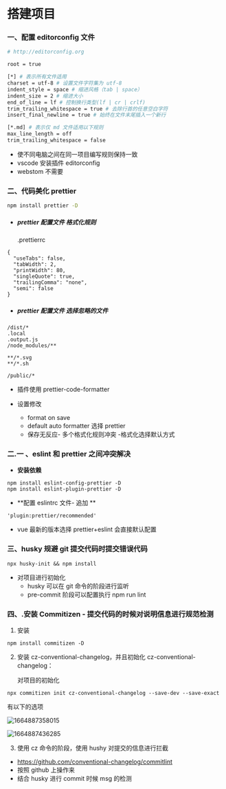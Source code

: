 # 搭建项目

### 一、配置 editorconfig 文件

```bash
# http://editorconfig.org

root = true

[*] # 表示所有文件适用
charset = utf-8 # 设置文件字符集为 utf-8
indent_style = space # 缩进风格（tab | space）
indent_size = 2 # 缩进大小
end_of_line = lf # 控制换行类型(lf | cr | crlf)
trim_trailing_whitespace = true # 去除行首的任意空白字符
insert_final_newline = true # 始终在文件末尾插入一个新行

[*.md] # 表示仅 md 文件适用以下规则
max_line_length = off
trim_trailing_whitespace = false
```

- 使不同电脑之间在同一项目编写规则保持一致
- vscode 安装插件 editorconfig
- webstom 不需要

### 二、代码美化 prettier

```bash
npm install prettier -D
```

- ##### prettier 配置文件 格式化规则

  .prettierrc

```
{
  "useTabs": false,
  "tabWidth": 2,
  "printWidth": 80,
  "singleQuote": true,
  "trailingComma": "none",
  "semi": false
}
```

- ##### prettier 配置文件 选择忽略的文件

```
/dist/*
.local
.output.js
/node_modules/**

**/*.svg
**/*.sh

/public/*
```

- 插件使用 prettier-code-formatter

- 设置修改
  - format on save
  - default auto formatter 选择 prettier
  - 保存无反应- 多个格式化规则冲突 -格式化选择默认方式

### 二.一 、eslint 和 prettier 之间冲突解决

- **安装依赖**

```
npm install eslint-config-prettier -D
npm install eslint-plugin-prettier -D
```

- **配置 eslintrc 文件- 追加 **

```
'plugin:prettier/recommended'
```

- vue 最新的版本选择 prettier+eslint 会直接默认配置

### 三、husky 规避 git 提交代码时提交错误代码

```
npx husky-init && npm install
```

- 对项目进行初始化
  - husky 可以在 git 命令的阶段进行监听
  - pre-commit 阶段可以配置执行 npm run lint

### 四、.安装 Commitizen - 提交代码的时候对说明信息进行规范检测

1. 安装

```shell
npm install commitizen -D
```

2. 安装 cz-conventional-changelog，并且初始化 cz-conventional-changelog：

   对项目的初始化

```shell
npx commitizen init cz-conventional-changelog --save-dev --save-exact
```

有以下的选项

![1664887358015](../../../img/1664887358015.png)

![1664887436285](../../../img/1664887436285.png)

3. 使用 cz 命令的阶段，使用 hushy 对提交的信息进行拦截

- https://github.com/conventional-changelog/commitlint
- 按照 github 上操作来
- 结合 husky 进行 commit 时候 msg 的检测

